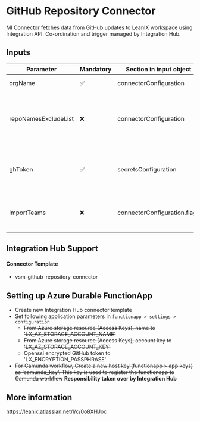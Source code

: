 # GitHub Repository Connector

MI Connector fetches data from GitHub updates to LeanIX workspace using Integration API. Co-ordination and trigger managed by
Integration Hub.

## Inputs

| Parameter            | Mandatory | Section in input object      | Format           | Description                                                                                                                                                                                |
| -------------------- | --------- | ---------------------------- | ---------------- | ------------------------------------------------------------------------------------------------------------------------------------------------------------------------------------------ |
| orgName              | ✅        | connectorConfiguration       | Plain Text       | Name of the github organization to be scanned                                                                                                                                              |
| repoNamesExcludeList | ❌        | connectorConfiguration       | Array of strings | Array of regex expressions to identify repositories, that should not be included in the scanning result, by their names (eg.: ["allThatIncludeThisSubstring", "^start-with", "end-with$"]) |
| ghToken              | ✅        | secretsConfiguration         | Plain Text       | Github token for repository access. It will be hidden in the integrationHub UI. The minimum scope of the token that needs to be set is "admin:org"-"read:org".                             |
| importTeams          | ❌        | connectorConfiguration.flags | boolean          | If you do not use Teams in your GitHub organization, or you don’t want to add them to LeanIX VSM, change the value to "falseb.                                                             |

## Integration Hub Support

#### Connector Template

- vsm-github-repository-connector

## Setting up Azure Durable FunctionApp

- Create new Integration Hub connector template
- Set following application parameters in `functionapp > settings > configuration`
  - ~~From Azure storage resource (Access Keys), name to 'LX_AZ_STORAGE_ACCOUNT_NAME'~~
  - ~~From Azure storage resource (Access Keys), account key to 'LX_AZ_STORAGE_ACCOUNT_KEY'~~
  - Openssl encrypted GitHub token to 'LX_ENCRYPTION_PASSPHRASE'
- ~~For Camunda workflow, Create a new host key (functionapp > app keys) as 'camunda_key'. This key is used to register the
  functionapp to Camunda workflow~~ **Responsibility taken over by Integration Hub**

## More information

https://leanix.atlassian.net/l/c/0o8XHJoc

